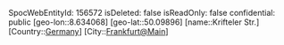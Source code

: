 ﻿---
location: [50.09896,8.634068]
type: Station
tags:
- geo/Station

---
SpocWebEntityId: 156572
isDeleted: false
isReadOnly: false
confidential: public
[geo-lon::8.634068]
[geo-lat::50.09896]
[name::Krifteler Str.]
[Country::[Germany](geo/Continent/Europe/Germany.md)]
[City::[Frankfurt@Main](geo/Continent/Europe/Germany/Hessen/Frankfurt@Main.md)]

